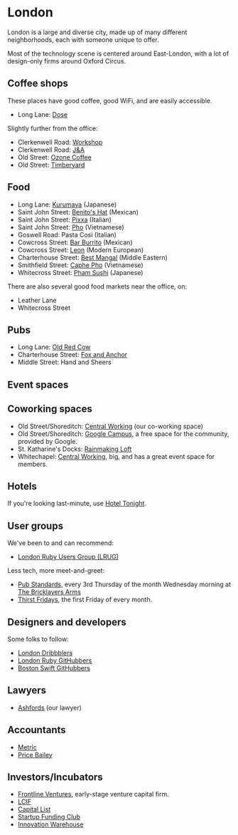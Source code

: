 # London

London is a large and diverse city, made up of many different neighborhoods,
each with someone unique to offer.

Most of the technology scene is centered around East-London, with a lot of
design-only firms around Oxford Circus.

## Coffee shops

These places have good coffee, good WiFi, and are easily accessible.

* Long Lane: [Dose](http://dose-coffee.com)

Slightly further from the office:

* Clerkenwell Road: [Workshop](http://www.workshopcoffee.com)
* Clerkenwell Road: [J&A](http://jandacafe.com/)
* Old Street: [Ozone Coffee](http://www.ozonecoffee.co.uk)
* Old Street: [Timberyard](https://tyuk.com/locations/ty-old-street/)

## Food

* Long Lane: [Kurumaya](http://kurumaya.co.uk) (Japanese)
* Saint John Street: [Benito's Hat](http://benitos-hat.com) (Mexican)
* Saint John Street: [Pixxa](http://www.mypixxa.com) (Italian)
* Saint John Street: [Pho](http://www.phocafe.co.uk) (Vietnamese)
* Goswell Road: Pasta Cosi (Italian)
* Cowcross Street: [Bar Burrito](http://barburrito.co.uk) (Mexican)
* Cowcross Street: [Leon](http://leonrestaurants.co.uk) (Modern European)
* Charterhouse Street: [Best Mangal](http://www.thebestmangal.com) (Middle Eastern)
* Smithfield Street: [Caphe Pho](http://www.caphepho.co.uk) (Vietnamese)
* Whitecross Street: [Pham Sushi](http://www.phamsushi.co.uk) (Japanese)

There are also several good food markets near the office, on:

* Leather Lane
* Whitecross Street

## Pubs

* Long Lane: [Old Red Cow](http://theoldredcow.com)
* Charterhouse Street: [Fox and Anchor](http://www.foxandanchor.com)
* Middle Street: Hand and Sheers

## Event spaces 

## Coworking spaces

* Old Street/Shoreditch: [Central Working](http://centralworking.com) (our
  co-working space)
* Old Street/Shoreditch: [Google Campus](https://www.campus.co/london/en), a
  free space for the community, provided by Google.
* St. Katharine's Docks:
  [Rainmaking Loft](http://www.rainmakingloft.com/london/welcome)
* Whitechapel: [Central Working](http://centralworking.com), big, and has a
  great event space for members.

## Hotels

If you're looking last-minute, use [Hotel Tonight](http://www.hoteltonight.com).

## User groups

We've been to and can recommend:

* [London Ruby Users Group (LRUG)](http://lrug.org)

Less tech, more meet-and-greet:

* [Pub Standards](https://london.pubstandards.com), every 3rd Thursday of the
  month Wednesday morning at [The Bricklayers Arms](http://maps.google.co.uk/maps?q=31%20Gresse%20Street,%20London%20W1T%201QS)
* [Thirst Fridays](https://generalassemb.ly/education/thirst-fridays/london),
  the first Friday of every month.

## Designers and developers

Some folks to follow:

* [London Dribbblers](http://dribbble.com/designers?location=London)
* [London Ruby
  GitHubbers](https://github.com/search?type=Users&language=ruby&q=location:london)
* [Boston Swift
  GitHubbers](https://github.com/search?l=Swift&q=location%3Alondon&type=Users)

## Lawyers

* [Ashfords](http://www.ashfords.co.uk) (our lawyer)

## Accountants

* [Metric](http://www.metricaccountants.co.uk)
* [Price Bailey](http://www.pricebailey.co.uk)

## Investors/Incubators

* [Frontline Ventures](http://www.frontline.vc), early-stage venture capital
  firm.
* [LCIF](http://lcif.co)
* [Capital List](http://capitallist.co)
* [Startup Funding Club](http://startupfundingclub.com)
* [Innovation Warehouse](http://www.innovationwarehouse.org)
